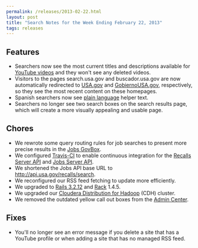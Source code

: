 ```yaml
---
permalink: /releases/2013-02-22.html
layout: post
title: "Search Notes for the Week Ending February 22, 2013"
tags: releases
---
```

## Features

* Searchers now see the most current titles and descriptions available for [YouTube videos](/sites/manual/youtube.html) and they won't see any deleted videos.
* Visitors to the pages search.usa.gov and buscador.usa.gov are now automatically redirected to [USA.gov](http://www.usa.gov) and [GobiernoUSA.gov](http://www.usa.gov/gobiernousa), respectively, so they see the most recent content on these homepages.
* Spanish searchers now see [plain language](http://www.plainlanguage.gov) helper text.
* Searchers no longer see two search boxes on the search results page, which will create a more visually appealing and usable page.

## Chores

* We rewrote some query routing rules for job searches to present more precise results in the [Jobs GovBox](/sites/manual/govbox-jobs.html).
* We configured [Travis-CI](https://travis-ci.org) to enable continuous integration for the [Recalls Server API](https://github.com/GSA-OCSIT/recalls_api) and [Jobs Server API](https://github.com/GSA-OCSIT/jobs_api).
* We shortened the Jobs API base URL to <http://api.usa.gov/recalls/search>.
* We reconfigured our RSS feed fetching to update more efficiently. 
* We upgraded to [Rails 3.2.12](http://weblog.rubyonrails.org/2013/2/11/SEC-ANN-Rails-3-2-12-3-1-11-and-2-3-17-have-been-released) and [Rack](http://rubygems.org/gems/rack) 1.4.5.
* We upgraded our [Cloudera Distribution for Hadoop](http://www.cloudera.com/content/cloudera/en/products/cdh.html) (CDH) cluster.
* We removed the outdated yellow call out boxes from the [Admin Center](https://search.usa.gov/sites).

## Fixes

* You'll no longer see an error message if you delete a site that has a YouTube profile or when adding a site that has no managed RSS feed.